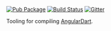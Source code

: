 [![Pub Package](https://img.shields.io/pub/v/ngcompiler.svg)](https://pub.dev/packages/ngcompiler)
[![Build Status](https://img.shields.io/github/workflow/status/angulardart-community/angular/Dart%20CI)](https://github.com/angulardart-community/angular/actions/workflows/dart.yml)
[![Gitter](https://img.shields.io/gitter/room/angulardart/community)](https://gitter.im/angulardart/community)

Tooling for compiling [AngularDart](https://pub.dev/packages/ngdart).
